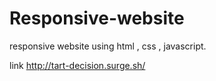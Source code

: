 # Responsive-website

responsive website using html , css , javascript.


link
http://tart-decision.surge.sh/
